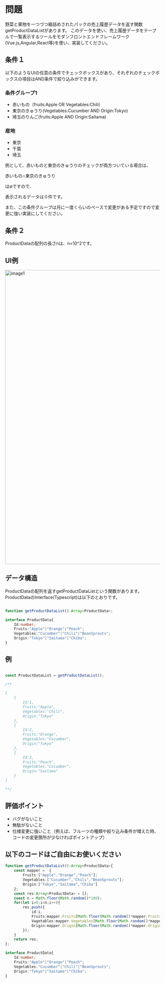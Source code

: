 # 問題
野菜と果物を一つづつ箱詰めされたパックの売上履歴データを返す関数getProductDataListがあります。
このデータを使い、売上履歴データをテーブルで一覧表示するツールをモダンフロントエンドフレームワーク(Vue.js,Angular,React等)を使い、実装してください。


## 条件１

以下のようなUIの任意の条件でチェックボックスがあり、それぞれのチェックボックスの項目はAND条件で絞り込みができます。
### 条件グループ1
- 赤いもの（fruits:Apple OR Vegetables:Chili）
- 東京のきゅうり(Vegetables:Cucumber AND Origin:Tokyo)
- 埼玉のりんご(fruits:Apple AND Origin:Saitama)

### 産地
- 東京
- 千葉
- 埼玉

例として、赤いものと東京のきゅうりのチェックが両方ついている場合は、

赤いもの∩東京のきゅうり

は∅ですので、

表示されるデータは０件です。

また、この条件グループは月に一度くらいのペースで変更がある予定ですので変更に強い実装にしてください。

## 条件２

ProductDataの配列の長さnは、n<10^2です。



## UI例

<img width="953" alt="image1" src="https://user-images.githubusercontent.com/13118113/116193771-d2cdb280-a76a-11eb-8b6d-a67b31fea0c1.png">


## データ構造

ProductDataの配列を返すgetProductDataListという関数があります。
ProductDataのInterface(Typescript)は以下のとおりです。

```typescript

function getProductDataList():Array<ProductData>;

interface ProductData{
	Id:number;
	Fruits:"Apple"|"Orange"|"Peach";
	Vegetables:"Cucumber"|"Chili"|"BeanSprouts";
	Origin:"Tokyo"|"Saitama"|"Chiba";
}

```

## 例

```typescript

const ProductDataList = getProductDataList();

/**

[
	{
		Id:1,
		Fruits:"Apple",
		Vegetables:"Chili",
		Origin:"Tokyo"
	},
	{
		Id:2,
		Fruits:"Orange",
		Vegetables:"Cucumber",
		Origin:"Tokyo"
	},
	{
		Id:3,
		Fruits:"Peach",
		Vegetables:"Cucumber",
		Origin:"Saitama"
	}
]

**/

```

## 評価ポイント

- バグがないこと
- 無駄がないこと
- 仕様変更に強いこと（例えば、フルーツの種類や絞り込み条件が増えた時、コードの変更箇所が少なければポイントアップ）


## 以下のコードはご自由にお使いください
```typescript
function getProductDataList():Array<ProductData>{
	const mapper = 	{
		Fruits:["Apple","Orange","Peach"];
		Vegetables:["Cucumber","Chili","BeanSprouts"];
		Origin:["Tokyo","Saitama","Chiba"]
	};
	const res:Array<ProductData> = [];
	const n = Math.floor(Math.random()*100);
	for(let i=0;i<n;i++){
		res.push({
			id:i,
			Fruits:mapper.Fruits[Math.floor(Math.random()*mapper.Fruits.length)],
			Vagetables:mapper.Vegetables[Math.floor(Math.random()*mapper.Vegetables.length)],
			Origin:mapper.Origin[Math.floor(Math.random()*mapper.Origin.length)],
		});
	}
	return res;
};

interface ProductData{
	Id:number;
	Fruits:"Apple"|"Orange"|"Peach";
	Vegetables:"Cucumber"|"Chili"|"BeanSprouts";
	Origin:"Tokyo"|"Saitama"|"Chiba";
}
```
